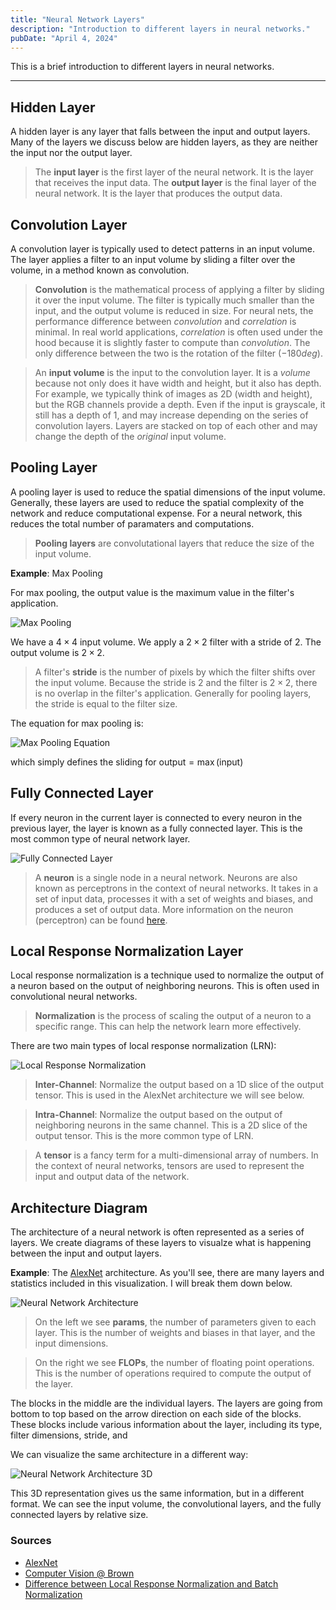 ```yaml
---
title: "Neural Network Layers"
description: "Introduction to different layers in neural networks."
pubDate: "April 4, 2024"
---
```


This is a brief introduction to different layers in neural networks.

<hr>

## Hidden Layer

A hidden layer is any layer that falls between the input and output layers. Many of the layers we discuss below are hidden layers, as they are neither the input nor the output layer.

> The **input layer** is the first layer of the neural network. It is the layer that receives the input data.
> The **output layer** is the final layer of the neural network. It is the layer that produces the output data.

## Convolution Layer

A convolution layer is typically used to detect patterns in an input volume. The layer applies a filter to an input volume by sliding a filter over the volume, in a method known as convolution.

> **Convolution** is the mathematical process of applying a filter by sliding it over the input volume. The filter is typically much smaller than the input, and the output volume is reduced in size. For neural nets, the performance difference between _convolution_ and _correlation_ is minimal. In real world applications, _correlation_ is often used under the hood because it is slightly faster to compute than _convolution_. The only difference between the two is the rotation of the filter ($-180deg$).

> An **input volume** is the input to the convolution layer. It is a _volume_ because not only does it have width and height, but it also has depth. For example, we typically think of images as 2D (width and height), but the RGB channels provide a depth. Even if the input is grayscale, it still has a depth of 1, and may increase depending on the series of convolution layers. Layers are stacked on top of each other and may change the depth of the _original_ input volume.

## Pooling Layer

A pooling layer is used to reduce the spatial dimensions of the input volume. Generally, these layers are used to reduce the spatial complexity of the network and reduce computational expense. For a neural network, this reduces the total number of paramaters and computations.

> **Pooling layers** are convolutational layers that reduce the size of the input volume.

**Example**: Max Pooling

For max pooling, the output value is the maximum value in the filter's application.

![Max Pooling](/images/blog/nn-layers/max-pooling.png)

We have a $4 \times 4$ input volume. We apply a $2 \times 2$ filter with a stride of $2$. The output volume is $2 \times 2$.

> A filter's **stride** is the number of pixels by which the filter shifts over the input volume. Because the stride is $2$ and the filter is $2 \times 2$, there is no overlap in the filter's application. Generally for pooling layers, the stride is equal to the filter size.

The equation for max pooling is:

![Max Pooling Equation](/images/blog/nn-layers/max-pooling-equation.png)

which simply defines the sliding for $\text{output} = \max(\text{input})$

## Fully Connected Layer

If every neuron in the current layer is connected to every neuron in the previous layer, the layer is known as a fully connected layer. This is the most common type of neural network layer.

![Fully Connected Layer](/images/blog/nn-layers/fc-layer.svg)

> A **neuron** is a single node in a neural network. Neurons are also known as perceptrons in the context of neural networks. It takes in a set of input data, processes it with a set of weights and biases, and produces a set of output data. More information on the neuron (perceptron) can be found [here](/writing/neural-networks#perceptrons).

## Local Response Normalization Layer

Local response normalization is a technique used to normalize the output of a neuron based on the output of neighboring neurons. This is often used in convolutional neural networks.

> **Normalization** is the process of scaling the output of a neuron to a specific range. This can help the network learn more effectively.

There are two main types of local response normalization (LRN):

![Local Response Normalization](/images/blog/nn-layers/lrn.png)

> **Inter-Channel**: Normalize the output based on a 1D slice of the output tensor. This is used in the AlexNet architecture we will see below.

> **Intra-Channel**: Normalize the output based on the output of neighboring neurons in the same channel. This is a 2D slice of the output tensor. This is the more common type of LRN.

> A **tensor** is a fancy term for a multi-dimensional array of numbers. In the context of neural networks, tensors are used to represent the input and output data of the network.

## Architecture Diagram

The architecture of a neural network is often represented as a series of layers. We create diagrams of these layers to visualze what is happening between the input and output layers.

**Example**: The [AlexNet](https://en.wikipedia.org/wiki/AlexNet) architecture. As you'll see, there are many layers and statistics included in this visualization. I will break them down below.

![Neural Network Architecture](/images/blog/nn-layers/architecture.png)

> On the left we see **params**, the number of parameters given to each layer. This is the number of weights and biases in that layer, and the input dimensions.

> On the right we see **FLOPs**, the number of floating point operations. This is the number of operations required to compute the output of the layer.

The blocks in the middle are the individual layers. The layers are going from bottom to top based on the arrow direction on each side of the blocks. These blocks include various information about the layer, including its type, filter dimensions, stride, and

We can visualize the same architecture in a different way:

![Neural Network Architecture 3D](/images/blog/nn-layers/architecture-3d.png)

This 3D representation gives us the same information, but in a different format. We can see the input volume, the convolutional layers, and the fully connected layers by relative size.

### Sources

- [AlexNet](https://en.wikipedia.org/wiki/AlexNet)
- [Computer Vision @ Brown](https://browncsci1430.github.io/)
- [Difference between Local Response Normalization and Batch Normalization](https://towardsdatascience.com/difference-between-local-response-normalization-and-batch-normalization-272308c034ac)
